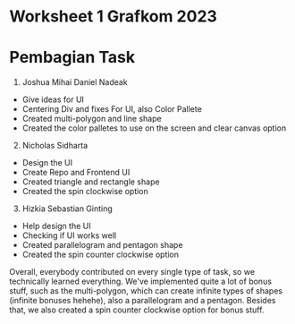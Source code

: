 # Worksheet 1 Grafkom 2023

# Pembagian Task
1. Joshua Mihai Daniel Nadeak
- Give ideas for UI
- Centering Div and fixes For UI, also Color Pallete
- Created multi-polygon and line shape
- Created the color palletes to use on the screen and clear canvas option


2. Nicholas Sidharta
- Design the UI
- Create Repo and Frontend UI
- Created triangle and rectangle shape
- Created the spin clockwise option

3. Hizkia Sebastian Ginting
- Help design the UI
- Checking if UI works well
- Created parallelogram and pentagon shape
- Created the spin counter clockwise option

Overall, everybody contributed on every single type of task, so we technically learned everything. We've implemented quite a lot of bonus stuff, such as the multi-polygon, which can create infinite types of shapes (infinite bonuses hehehe), also a parallelogram and a pentagon. Besides that, we also created a spin counter clockwise option for bonus stuff.
